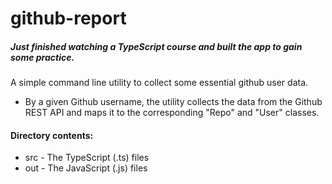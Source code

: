 # github-report

##### Just finished watching a TypeScript course and built the app to gain some practice.
A simple command line utility to collect some essential github user data.
- By a given Github username, the utility collects the data from the Github REST API
  and maps it to the corresponding "Repo" and "User" classes.
#### Directory contents:
  - src - The TypeScript (.ts) files
  - out - The JavaScript (.js) files
